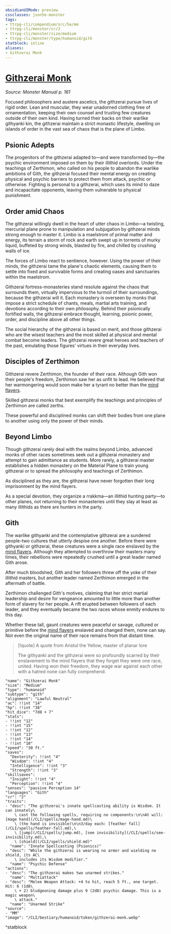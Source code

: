 ```yaml
---
obsidianUIMode: preview
cssclasses: json5e-monster
tags:
- ttrpg-cli/compendium/src/5e/mm
- ttrpg-cli/monster/cr/2
- ttrpg-cli/monster/size/medium
- ttrpg-cli/monster/type/humanoid/gith
statblock: inline
aliases:
- Githzerai Monk
---
```

# [Githzerai Monk](CLI/bestiary/humanoid/githzerai-monk.md)
*Source: Monster Manual p. 161*  

Focused philosophers and austere ascetics, the githzerai pursue lives of rigid order. Lean and muscular, they wear unadorned clothing free of ornamentation, keeping their own counsel and trusting few creatures outside of their own kind. Having turned their backs on their warlike githyanki kin, the githzerai maintain a strict monastic lifestyle, dwelling on islands of order in the vast sea of chaos that is the plane of Limbo.

## Psionic Adepts

The progenitors of the githzerai adapted to—and were transformed by—the psychic environment imposed on them by their illithid overlords. Under the teachings of Zerthimon, who called on his people to abandon the warlike ambitions of Gith, the githzerai focused their mental energy on creating physical and psychic barriers to protect them from attack, psychic or otherwise. Fighting is personal to a githzerai, which uses its mind to daze and incapacitate opponents, leaving them vulnerable to physical punishment.

## Order amid Chaos

The githzerai willingly dwell in the heart of utter chaos in Limbo—a twisting, mercurial plane prone to manipulation and subjugation by githzerai minds strong enough to master it. Limbo is a maelstrom of primal matter and energy, its terrain a storm of rock and earth swept up in torrents of murky liquid, buffeted by strong winds, blasted by fire, and chilled by crushing walls of ice.

The forces of Limbo react to sentience, however. Using the power of their minds, the githzerai tame the plane's chaotic elements, causing them to settle into fixed and survivable forms and creating oases and sanctuaries within the maelstrom.

Githzerai fortress-monasteries stand resolute against the chaos that surrounds them, virtually impervious to the turmoil of their surroundings, because the githzerai will it. Each monastery is overseen by monks that impose a strict schedule of chants, meals, martial arts training, and devotions according to their own philosophy. Behind their psionically fortified walls, the githzerai embrace thought, learning, psionic power, order, and discipline above all other things.

The social hierarchy of the githzerai is based on merit, and those githzerai who are the wisest teachers and the most skilled at physical and mental combat become leaders. The githzerai revere great heroes and teachers of the past, emulating those figures' virtues in their everyday lives.

## Disciples of Zerthimon

Githzerai revere Zerthimon, the founder of their race. Although Gith won their people's freedom, Zerthimon saw her as unfit to lead. He believed that her warmongering would soon make her a tyrant no better than the [mind flayers](/CLI/bestiary/aberration/mind-flayer.md).

Skilled githzerai monks that best exemplify the teachings and principles of Zerthimon are called zerths.

These powerful and disciplined monks can shift their bodies from one plane to another using only the power of their minds.

## Beyond Limbo

Though githzerai rarely deal with the realms beyond Limbo, advanced monks of other races sometimes seek out a githzerai monastery and attempt to gain admittance as students. More rarely, a githzerai master establishes a hidden monastery on the Material Plane to train young githzerai or to spread the philosophy and teachings of Zerthimon.

As disciplined as they are, the githzerai have never forgotten their long imprisonment by the mind flayers.

As a special devotion, they organize a rrakkma—an illithid hunting party—to other planes, not returning to their monasteries until they slay at least as many illithids as there are hunters in the party.

## Gith

The warlike githyanki and the contemplative githzerai are a sundered people-two cultures that utterly despise one another. Before there were githyanki or githzerai, these creatures were a single race enslaved by the [mind flayers](/CLI/bestiary/aberration/mind-flayer.md). Although they attempted to overthrow their masters many times, their rebellions were repeatedly crushed until a great leader named Gith arose.

After much bloodshed, Gith and her followers threw off the yoke of their illithid masters, but another leader named Zerthimon emerged in the aftermath of battle.

Zerthimon challenged Gith's motives, claiming that her strict martial leadership and desire for vengeance amounted to little more than another form of slavery for her people. A rift erupted between followers of each leader, and they eventually became the two races whose enmity endures to this day.

Whether these tall, gaunt creatures were peaceful or savage, cultured or primitive before the [mind flayers](/CLI/bestiary/aberration/mind-flayer.md) enslaved and changed them, none can say. Not even the original name of their race remains from that distant time.

> [!quote] A quote from Aristul the Yellow, master of planar lore  
> 
> The githyanki and the githzerai were so profoundly scarred by their enslavement to the mind flayers that they forget they were one race, united. Having won their freedom, they wage war against each other with a hatred none can fully comprehend.


```statblock
"name": "Githzerai Monk"
"size": "Medium"
"type": "humanoid"
"subtype": "gith"
"alignment": "Lawful Neutral"
"ac": !!int "14"
"hp": !!int "38"
"hit_dice": "7d8 + 7"
"stats":
- !!int "12"
- !!int "15"
- !!int "12"
- !!int "13"
- !!int "14"
- !!int "10"
"speed": "30 ft."
"saves":
  "Dexterity": !!int "4"
  "Wisdom": !!int "4"
  "Intelligence": !!int "3"
  "Strength": !!int "3"
"skillsaves":
  "Insight": !!int "4"
  "Perception": !!int "4"
"senses": "passive Perception 14"
"languages": "Gith"
"cr": "2"
"traits":
- "desc": "The githzerai's innate spellcasting ability is Wisdom. It can innately\
    \ cast the following spells, requiring no components:\n\nAt will: [mage hand](/CLI/spells/mage-hand.md)\
    \ (the hand is invisible)\n\n3/day each: [feather fall](/CLI/spells/feather-fall.md),\
    \ [jump](/CLI/spells/jump.md), [see invisibility](/CLI/spells/see-invisibility.md),\
    \ [shield](/CLI/spells/shield.md)"
  "name": "Innate Spellcasting (Psionics)"
- "desc": "While the githzerai is wearing no armor and wielding no shield, its AC\
    \ includes its Wisdom modifier."
  "name": "Psychic Defense"
"actions":
- "desc": "The githzerai makes two unarmed strikes."
  "name": "Multiattack"
- "desc": "Melee Weapon Attack: +4 to hit, reach 5 ft., one target. Hit: 6 (1d8\
    \ + 2) bludgeoning damage plus 9 (2d8) psychic damage. This is a magic weapon\
    \ attack."
  "name": "Unarmed Strike"
"source":
- "MM"
"image": "/CLI/bestiary/humanoid/token/githzerai-monk.webp"
```
^statblock